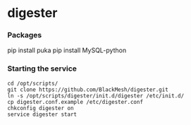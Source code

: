 # digester

### Packages
pip install puka
pip install MySQL-python

### Starting the service
```
cd /opt/scripts/
git clone https://github.com/BlackMesh/digester.git
ln -s /opt/scripts/digester/init.d/digester /etc/init.d/
cp digester.conf.example /etc/digester.conf
chkconfig digester on
service digester start
```
